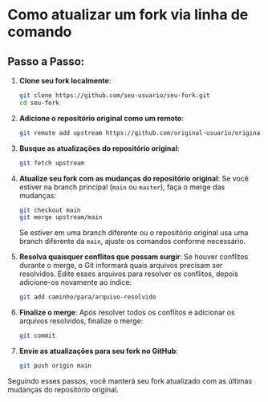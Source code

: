 # Como atualizar um fork via linha de comando

## Passo a Passo:

1. **Clone seu fork localmente**:
    ```sh
    git clone https://github.com/seu-usuario/seu-fork.git
    cd seu-fork
    ```

2. **Adicione o repositório original como um remoto**:
    ```sh
    git remote add upstream https://github.com/original-usuario/original-repo.git
    ```

3. **Busque as atualizações do repositório original**:
    ```sh
    git fetch upstream
    ```

4. **Atualize seu fork com as mudanças do repositório original**:
    Se você estiver na branch principal (`main` ou `master`), faça o merge das mudanças:
    ```sh
    git checkout main
    git merge upstream/main
    ```

    Se estiver em uma branch diferente ou o repositório original usa uma branch diferente da `main`, ajuste os comandos conforme necessário.

5. **Resolva quaisquer conflitos que possam surgir**:
    Se houver conflitos durante o merge, o Git informará quais arquivos precisam ser resolvidos. Edite esses arquivos para resolver os conflitos, depois adicione-os novamente ao índice:
    ```sh
    git add caminho/para/arquivo-resolvido
    ```

6. **Finalize o merge**:
    Após resolver todos os conflitos e adicionar os arquivos resolvidos, finalize o merge:
    ```sh
    git commit
    ```

7. **Envie as atualizações para seu fork no GitHub**:
    ```sh
    git push origin main
    ```

Seguindo esses passos, você manterá seu fork atualizado com as últimas mudanças do repositório original.
